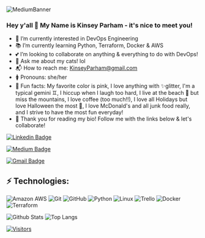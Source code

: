 ![MediumBanner](https://user-images.githubusercontent.com/100802530/178038667-17c0ead2-1934-4360-a455-5316fa896527.jpg)


### Hey y'all 👋 My Name is Kinsey Parham - it's nice to meet you!
<!--🔭 I’m currently working on-->

- 👀 I’m currently interested in DevOps Engineering 
- :books: I’m currently learning Python, Terraform, Docker & AWS
- :two_hearts: I’m looking to collaborate on anything & everything to do with DevOps!
- 💬 Ask me about my cats! lol
- :mailbox_with_mail: How to reach me: KinseyParham@gmail.com
- :womens: Pronouns: she/her 
- :tada: Fun facts: My favorite color is pink, I love anything with :sparkles:glitter, I'm a typical gemini :gemini:, I hiccup when I laugh too hard, I live at the beach :palm_tree: but miss the mountains, I love coffee (too much!!), I love all Holidays but love Halloween the most :jack_o_lantern:, I love McDonald's and all junk food really, and I strive to have the most fun everyday!  
- :blue_heart: Thank you for reading my bio! Follow me with the links below & let's collaborate!

[![Linkedin Badge](https://img.shields.io/badge/-Kinsey%20Parham-blue?style=flat-square&logo=Linkedin&logoColor=white&link=<https://www.linkedin.com/in/kinseyparham/>)](<https://www.linkedin.com/in/kinseyparham/>)

[![Medium Badge](https://img.shields.io/badge/Kinsey%20Parham-12100E?style=flat-square&logo=medium&logoColor=white&link=<https://medium.com/@kinseyparham>)](<https://medium.com/@kinseyparham>)

[![Gmail Badge](https://img.shields.io/badge/-KinseyParham@gmail.com-c14438?style=flat-square&logo=Gmail&logoColor=white&link=mailto:<KinseyParham@gmail.com>)](mailto:<KinseyParham@gmail.com>)

## ⚡ Technologies:

![Amazon AWS](https://img.shields.io/badge/Amazon%20AWS-232F3E?style=flat-square&logo=amazon-aws)
![Git](https://img.shields.io/badge/-Git-black?style=flat-square&logo=git)
![GitHub](https://img.shields.io/badge/-GitHub-181717?style=flat-square&logo=github)
![Python](https://img.shields.io/badge/-Python-black?style=flat-square&logo=Python)
![Linux](https://img.shields.io/badge/Linux-FCC624?style=flat-square&logo=linux&logoColor=black)
![Trello](https://img.shields.io/badge/Trello-%23026AA7.svg?style=flat-square&logo=Trello&logoColor=white)
![Docker](https://img.shields.io/badge/docker-%230db7ed.svg?style=for-the-badge&logo=docker&logoColor=white)
![Terraform](https://img.shields.io/badge/terraform-%235835CC.svg?style=for-the-badge&logo=terraform&logoColor=white)

![Github Stats](https://github-readme-stats.vercel.app/api?username=KinzP&count_private=true&show_icons=true&include_all_commits=true)
![Top Langs](https://github-readme-stats.vercel.app/api/top-langs/?username=KinzP&hide=TeX&layout=compact)



[![Visitors](https://api.visitorbadge.io/api/visitors?path=<KinzP>%2F<KinzP>&label=VISITORS&countColor=%23263759)](https://visitorbadge.io/status?path=<KinzP>%2F<KinzP>)
